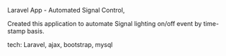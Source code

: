 Laravel App - Automated Signal Control,

Created this application to automate Signal lighting on/off event by time-stamp basis.

tech: Laravel, ajax, bootstrap, mysql
